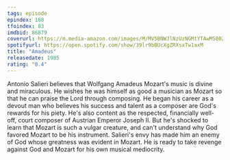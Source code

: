 ```yaml
---
tags: episode
epindex: 168
tfoindex: 83
imdbid: 86879
coverurl: https://m.media-amazon.com/images/M/MV5BNWJlNzUzNGMtYTAwMS00ZjI2LWFmNWQtODcxNWUxODA5YmU1XkEyXkFqcGdeQXVyNTIzOTk5ODM@._V1_SX202_CR0,0,202,300_.jpg
spotifyurl: https://open.spotify.com/show/39lr9bBUcXgZRXsxTw1axM
title: "Amadeus"
releasedate: 1985
rating: "8.4"
---
```


Antonio Salieri believes that Wolfgang Amadeus Mozart's music is divine and miraculous. He wishes he was himself as good a musician as Mozart so that he can praise the Lord through composing. He began his career as a devout man who believes his success and talent as a composer are God's rewards for his piety. He's also content as the respected, financially well-off, court composer of Austrian Emperor Joseph II. But he's shocked to learn that Mozart is such a vulgar creature, and can't understand why God favored Mozart to be his instrument. Salieri's envy has made him an enemy of God whose greatness was evident in Mozart. He is ready to take revenge against God and Mozart for his own musical mediocrity.